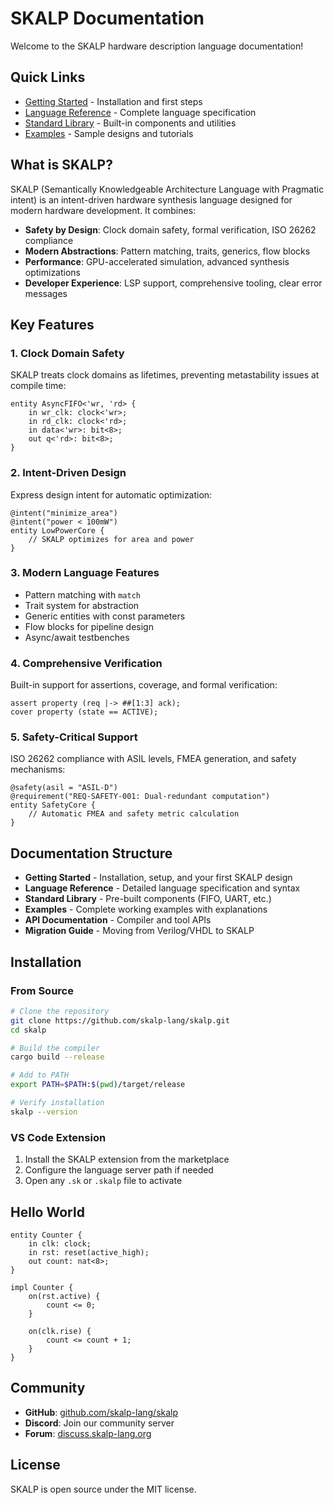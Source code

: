 # SKALP Documentation

Welcome to the SKALP hardware description language documentation!

## Quick Links

- [Getting Started](getting-started.md) - Installation and first steps
- [Language Reference](reference/README.md) - Complete language specification
- [Standard Library](stdlib/README.md) - Built-in components and utilities
- [Examples](examples/README.md) - Sample designs and tutorials

## What is SKALP?

SKALP (Semantically Knowledgeable Architecture Language with Pragmatic intent) is an intent-driven hardware synthesis language designed for modern hardware development. It combines:

- **Safety by Design**: Clock domain safety, formal verification, ISO 26262 compliance
- **Modern Abstractions**: Pattern matching, traits, generics, flow blocks
- **Performance**: GPU-accelerated simulation, advanced synthesis optimizations
- **Developer Experience**: LSP support, comprehensive tooling, clear error messages

## Key Features

### 1. Clock Domain Safety
SKALP treats clock domains as lifetimes, preventing metastability issues at compile time:

```skalp
entity AsyncFIFO<'wr, 'rd> {
    in wr_clk: clock<'wr>;
    in rd_clk: clock<'rd>;
    in data<'wr>: bit<8>;
    out q<'rd>: bit<8>;
}
```

### 2. Intent-Driven Design
Express design intent for automatic optimization:

```skalp
@intent("minimize_area")
@intent("power < 100mW")
entity LowPowerCore {
    // SKALP optimizes for area and power
}
```

### 3. Modern Language Features
- Pattern matching with `match`
- Trait system for abstraction
- Generic entities with const parameters
- Flow blocks for pipeline design
- Async/await testbenches

### 4. Comprehensive Verification
Built-in support for assertions, coverage, and formal verification:

```skalp
assert property (req |-> ##[1:3] ack);
cover property (state == ACTIVE);
```

### 5. Safety-Critical Support
ISO 26262 compliance with ASIL levels, FMEA generation, and safety mechanisms:

```skalp
@safety(asil = "ASIL-D")
@requirement("REQ-SAFETY-001: Dual-redundant computation")
entity SafetyCore {
    // Automatic FMEA and safety metric calculation
}
```

## Documentation Structure

- **Getting Started** - Installation, setup, and your first SKALP design
- **Language Reference** - Detailed language specification and syntax
- **Standard Library** - Pre-built components (FIFO, UART, etc.)
- **Examples** - Complete working examples with explanations
- **API Documentation** - Compiler and tool APIs
- **Migration Guide** - Moving from Verilog/VHDL to SKALP

## Installation

### From Source

```bash
# Clone the repository
git clone https://github.com/skalp-lang/skalp.git
cd skalp

# Build the compiler
cargo build --release

# Add to PATH
export PATH=$PATH:$(pwd)/target/release

# Verify installation
skalp --version
```

### VS Code Extension

1. Install the SKALP extension from the marketplace
2. Configure the language server path if needed
3. Open any `.sk` or `.skalp` file to activate

## Hello World

```skalp
entity Counter {
    in clk: clock;
    in rst: reset(active_high);
    out count: nat<8>;
}

impl Counter {
    on(rst.active) {
        count <= 0;
    }

    on(clk.rise) {
        count <= count + 1;
    }
}
```

## Community

- **GitHub**: [github.com/skalp-lang/skalp](https://github.com/skalp-lang/skalp)
- **Discord**: Join our community server
- **Forum**: [discuss.skalp-lang.org](https://discuss.skalp-lang.org)

## License

SKALP is open source under the MIT license.
